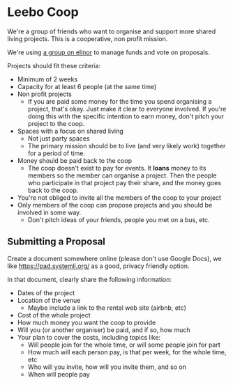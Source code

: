 # Leebo Coop

We're a group of friends who want to organise and support more shared living projects. This is a cooperative, non profit mission.

We're using [a group on elinor](https://app.elinor.network/groups/a5901da5-c23e-11ec-9614-960000e2102b) to manage funds and vote on proposals.

Projects should fit these criteria:

- Minimum of 2 weeks
- Capacity for at least 6 people (at the same time)
- Non profit projects
  - If you are paid some money for the time you spend organising a project, that's okay. Just make it clear to everyone involved. If you're doing this with the specific intention to earn money, don't pitch your project to the coop.
- Spaces with a focus on shared living
  - Not just party spaces
  - The primary mission should be to live (and very likely work) together for a period of time.
- Money should be paid back to the coop
  - The coop doesn't exist to pay for events. It **loans** money to its members so the member can organise a project. Then the people who participate in that project pay their share, and the money goes back to the coop.
- You're not obliged to invite all the members of the coop to your project
- Only members of the coop can propose projects and you should be involved in some way.
  - Don't pitch ideas of your friends, people you met on a bus, etc.

## Submitting a Proposal

Create a document somewhere online (please don't use Google Docs), we like https://pad.systemli.org/ as a good, privacy friendly option.

In that document, clearly share the following information:

- Dates of the project
- Location of the venue
  - Maybe include a link to the rental web site (airbnb, etc)
- Cost of the whole project
- How much money you want the coop to provide
- Will you (or another organiser) be paid, and if so, how much
- Your plan to cover the costs, including topics like:
  - Will people join for the whole time, or will some people join for part
  - How much will each person pay, is that per week, for the whole time, etc
  - Who will you invite, how will you invite them, and so on
  - When will people pay
